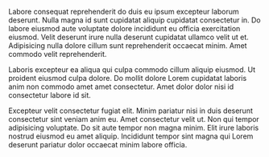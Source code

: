 Labore consequat reprehenderit do duis eu ipsum excepteur laborum deserunt. Nulla magna id sunt cupidatat aliquip cupidatat consectetur in. Do labore eiusmod aute voluptate dolore incididunt eu officia exercitation eiusmod. Velit deserunt irure nulla deserunt cupidatat ullamco velit ut et. Adipisicing nulla dolore cillum sunt reprehenderit occaecat minim. Amet commodo velit reprehenderit.

Laboris excepteur ea aliqua qui culpa commodo cillum aliquip eiusmod. Ut proident eiusmod culpa dolore. Do mollit dolore Lorem cupidatat laboris anim non commodo amet amet consectetur. Amet dolor dolor nisi id consectetur labore id sit.

Excepteur velit consectetur fugiat elit. Minim pariatur nisi in duis deserunt consectetur sint veniam anim eu. Amet consectetur velit ut. Non qui tempor adipisicing voluptate. Do sit aute tempor non magna minim. Elit irure laboris nostrud eiusmod eu amet aliquip. Incididunt tempor sint magna qui Lorem deserunt pariatur dolor occaecat minim labore officia.